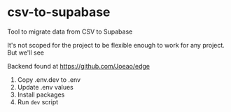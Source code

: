 # csv-to-supabase

Tool to migrate data from CSV to Supabase

It's not scoped for the project to be flexible enough to work for any project.
But we'll see

Backend found at https://github.com/Joeao/edge

1. Copy .env.dev to .env
2. Update .env values
3. Install packages
4. Run `dev` script
